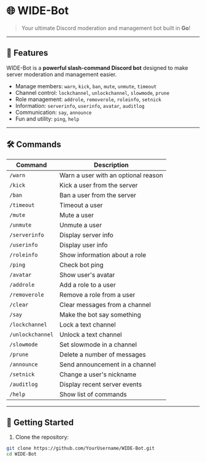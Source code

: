 # 🌐 WIDE-Bot

> Your ultimate Discord moderation and management bot built in **Go**!  

---

## 🔹 Features

WIDE-Bot is a **powerful slash-command Discord bot** designed to make server moderation and management easier.  

- Manage members: `warn`, `kick`, `ban`, `mute`, `unmute`, `timeout`  
- Channel control: `lockchannel`, `unlockchannel`, `slowmode`, `prune`  
- Role management: `addrole`, `removerole`, `roleinfo`, `setnick`  
- Information: `serverinfo`, `userinfo`, `avatar`, `auditlog`  
- Communication: `say`, `announce`  
- Fun and utility: `ping`, `help`  

---

## 🛠 Commands

| Command | Description |
|---------|-------------|
| `/warn` | Warn a user with an optional reason |
| `/kick` | Kick a user from the server |
| `/ban` | Ban a user from the server |
| `/timeout` | Timeout a user |
| `/mute` | Mute a user |
| `/unmute` | Unmute a user |
| `/serverinfo` | Display server info |
| `/userinfo` | Display user info |
| `/roleinfo` | Show information about a role |
| `/ping` | Check bot ping |
| `/avatar` | Show user's avatar |
| `/addrole` | Add a role to a user |
| `/removerole` | Remove a role from a user |
| `/clear` | Clear messages from a channel |
| `/say` | Make the bot say something |
| `/lockchannel` | Lock a text channel |
| `/unlockchannel` | Unlock a text channel |
| `/slowmode` | Set slowmode in a channel |
| `/prune` | Delete a number of messages |
| `/announce` | Send announcement in a channel |
| `/setnick` | Change a user's nickname |
| `/auditlog` | Display recent server events |
| `/help` | Show list of commands |

---

## 🚀 Getting Started

1. Clone the repository:
```bash
git clone https://github.com/YourUsername/WIDE-Bot.git
cd WIDE-Bot
